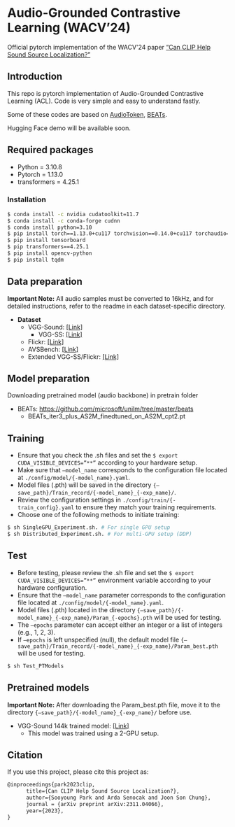 # Audio-Grounded Contrastive Learning (WACV’24)

Official pytorch implementation of the WACV'24 paper [“Can CLIP Help Sound Source Localization?”](https://arxiv.org/abs/2311.04066)

## Introduction

This repo is pytorch implementation of Audio-Grounded Contrastive Learning (ACL). Code is very simple and easy to understand fastly.

Some of these codes are based on [AudioToken](https://github.com/guyyariv/AudioToken), [BEATs](https://github.com/microsoft/unilm/tree/master/beats).

Hugging Face demo will be available soon.

## Required packages

- Python = 3.10.8
- Pytorch = 1.13.0
- transformers = 4.25.1

### Installation

```bash
$ conda install -c nvidia cudatoolkit=11.7
$ conda install -c conda-forge cudnn
$ conda install python=3.10
$ pip install torch==1.13.0+cu117 torchvision==0.14.0+cu117 torchaudio==0.13.0 --extra-index-url https://download.pytorch.org/whl/cu117
$ pip install tensorboard
$ pip transformers==4.25.1
$ pip install opencv-python
$ pip install tqdm

```

## Data preparation

**Important Note:** All audio samples must be converted to 16kHz, and for detailed instructions, refer to the readme in each dataset-specific directory.

- **Dataset**
    - VGG-Sound: [[Link]](https://www.robots.ox.ac.uk/~vgg/data/vggsound/)
        - VGG-SS: [[Link]](https://www.robots.ox.ac.uk/~vgg/research/lvs/)
    - Flickr: [[Link]](https://github.com/ardasnck/learning_to_localize_sound_source)
    - AVSBench: [[Link]](http://www.avlbench.opennlplab.cn/dataset/avsbench)
    - Extended VGG-SS/Flickr: [[Link]](https://github.com/stoneMo/SLAVC)

## Model preparation

Downloading pretrained model (audio backbone) in pretrain folder
- BEATs: https://github.com/microsoft/unilm/tree/master/beats
  - BEATs_iter3_plus_AS2M_finedtuned_on_AS2M_cpt2.pt


## Training

- Ensure that you check the .sh files and set the `$ export CUDA_VISIBLE_DEVICES=”**”` according to your hardware setup.
- Make sure that `—model_name` corresponds to the configuration file located at `./config/model/{-model_name}.yaml`.
- Model files (.pth) will be saved in the directory `{—save_path}/Train_record/{-model_name}_{-exp_name}/`.
- Review the configuration settings in `./config/train/{-train_config}.yaml` to ensure they match your training requirements.
- Choose one of the following methods to initiate training:

```bash
$ sh SingleGPU_Experiment.sh. # For single GPU setup
$ sh Distributed_Experiment.sh. # For multi-GPU setup (DDP)
```

## Test

- Before testing, please review the .sh file and set the `$ export CUDA_VISIBLE_DEVICES=”**”` environment variable according to your hardware configuration.
- Ensure that the `—model_name` parameter corresponds to the configuration file located at `./config/model/{-model_name}.yaml`.
- Model files (.pth) located in the directory `{—save_path}/{-model_name}_{-exp_name}/Param_{-epochs}.pth` will be used for testing.
- The `—epochs` parameter can accept either an integer or a list of integers (e.g., 1, 2, 3).
- If `—epochs` is left unspecified (null), the default model file `{—save_path}/Train_record/{-model_name}_{-exp_name}/Param_best.pth` will be used for testing.

```bash
$ sh Test_PTModels
```

## P**retrained models**

**Important Note:** After downloading the Param_best.pth file, move it to the directory `{—save_path}/{-model_name}_{-exp_name}/` before use.

- VGG-Sound 144k trained model: [[Link]](https://drive.google.com/file/d/1XnVrBES3IKjAcV0uCkvbIdEEclcOYJoR/view?usp=drive_link)
  - This model was trained using a 2-GPU setup.

## **Citation**

If you use this project, please cite this project as:

```latex
@inproceedings{park2023clip,
      title={Can CLIP Help Sound Source Localization?}, 
      author={Sooyoung Park and Arda Senocak and Joon Son Chung},
      journal = {arXiv preprint arXiv:2311.04066},
      year={2023},
}
```